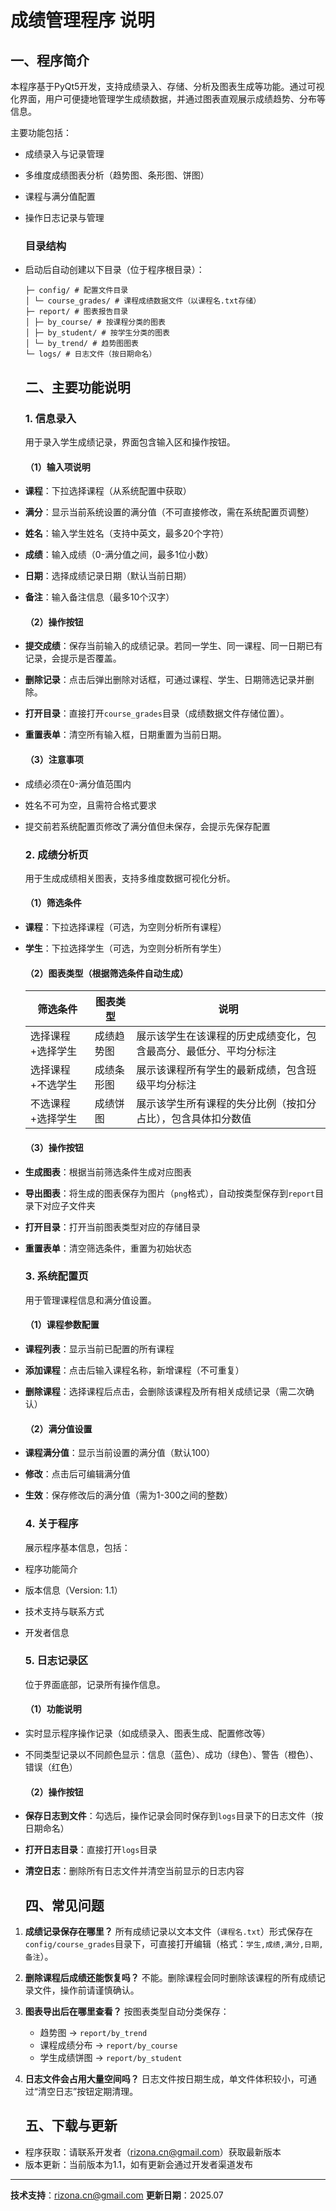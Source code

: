 # 成绩管理程序 说明

## 一、程序简介

本程序基于PyQt5开发，支持成绩录入、存储、分析及图表生成等功能。通过可视化界面，用户可便捷地管理学生成绩数据，并通过图表直观展示成绩趋势、分布等信息。


主要功能包括：

- 成绩录入与记录管理
- 多维度成绩图表分析（趋势图、条形图、饼图）
- 课程与满分值配置
- 操作日志记录与管理
  
  
  
  ### 目录结构
- 启动后自动创建以下目录（位于程序根目录）：
  
  ```
  ├─ config/ # 配置文件目录
  │ └─ course_grades/ # 课程成绩数据文件（以课程名.txt存储）
  ├─ report/ # 图表报告目录
  │ ├─ by_course/ # 按课程分类的图表
  │ ├─ by_student/ # 按学生分类的图表
  │ └─ by_trend/ # 趋势图图表
  └─ logs/ # 日志文件（按日期命名）
  ```
  
  ## 二、主要功能说明
  
  ### 1. 信息录入
  
  用于录入学生成绩记录，界面包含输入区和操作按钮。
  
  #### （1）输入项说明
- **课程**：下拉选择课程（从系统配置中获取）
- **满分**：显示当前系统设置的满分值（不可直接修改，需在系统配置页调整）
- **姓名**：输入学生姓名（支持中英文，最多20个字符）
- **成绩**：输入成绩（0-满分值之间，最多1位小数）
- **日期**：选择成绩记录日期（默认当前日期）
- **备注**：输入备注信息（最多10个汉字）
  
  #### （2）操作按钮
- **提交成绩**：保存当前输入的成绩记录。若同一学生、同一课程、同一日期已有记录，会提示是否覆盖。
- **删除记录**：点击后弹出删除对话框，可通过课程、学生、日期筛选记录并删除。
- **打开目录**：直接打开`course_grades`目录（成绩数据文件存储位置）。
- **重置表单**：清空所有输入框，日期重置为当前日期。
  
  #### （3）注意事项
- 成绩必须在0-满分值范围内
- 姓名不可为空，且需符合格式要求
- 提交前若系统配置页修改了满分值但未保存，会提示先保存配置
  
  ### 2. 成绩分析页
  
  用于生成成绩相关图表，支持多维度数据可视化分析。
  
  #### （1）筛选条件
- **课程**：下拉选择课程（可选，为空则分析所有课程）
- **学生**：下拉选择学生（可选，为空则分析所有学生）
  
  #### （2）图表类型（根据筛选条件自动生成）
  
  | 筛选条件      | 图表类型  | 说明                               |
  | --------- | ----- | -------------------------------- |
  | 选择课程+选择学生 | 成绩趋势图 | 展示该学生在该课程的历史成绩变化，包含最高分、最低分、平均分标注 |
  | 选择课程+不选学生 | 成绩条形图 | 展示该课程所有学生的最新成绩，包含班级平均分标注         |
  | 不选课程+选择学生 | 成绩饼图  | 展示该学生所有课程的失分比例（按扣分占比），包含具体扣分数值   |
  
  #### （3）操作按钮
- **生成图表**：根据当前筛选条件生成对应图表
- **导出图表**：将生成的图表保存为图片（`png`格式），自动按类型保存到`report`目录下对应子文件夹
- **打开目录**：打开当前图表类型对应的存储目录
- **重置表单**：清空筛选条件，重置为初始状态
  
  ### 3. 系统配置页
  
  用于管理课程信息和满分值设置。
  
  #### （1）课程参数配置
- **课程列表**：显示当前已配置的所有课程
- **添加课程**：点击后输入课程名称，新增课程（不可重复）
- **删除课程**：选择课程后点击，会删除该课程及所有相关成绩记录（需二次确认）
  
  #### （2）满分值设置
- **课程满分值**：显示当前设置的满分值（默认100）
- **修改**：点击后可编辑满分值
- **生效**：保存修改后的满分值（需为1-300之间的整数）
  
  ### 4. 关于程序
  
  展示程序基本信息，包括：
- 程序功能简介
- 版本信息（Version: 1.1）
- 技术支持与联系方式
- 开发者信息
  
  ### 5. 日志记录区
  
  位于界面底部，记录所有操作信息。
  
  #### （1）功能说明
- 实时显示程序操作记录（如成绩录入、图表生成、配置修改等）
- 不同类型记录以不同颜色显示：信息（蓝色）、成功（绿色）、警告（橙色）、错误（红色）
  
  #### （2）操作按钮
- **保存日志到文件**：勾选后，操作记录会同时保存到`logs`目录下的日志文件（按日期命名）
- **打开日志目录**：直接打开`logs`目录
- **清空日志**：删除所有日志文件并清空当前显示的日志内容
  
  ## 四、常见问题
1. **成绩记录保存在哪里？** 
   所有成绩记录以文本文件（`课程名.txt`）形式保存在`config/course_grades`目录下，可直接打开编辑（格式：`学生,成绩,满分,日期,备注`）。
2. **删除课程后成绩还能恢复吗？** 
   不能。删除课程会同时删除该课程的所有成绩记录文件，操作前请谨慎确认。
3. **图表导出后在哪里查看？** 
   按图表类型自动分类保存：
   - 趋势图 → `report/by_trend`
   - 课程成绩分布 → `report/by_course`
   - 学生成绩饼图 → `report/by_student`
4. **日志文件会占用大量空间吗？** 
   日志文件按日期生成，单文件体积较小，可通过“清空日志”按钮定期清理。
   
   ## 五、下载与更新
- 程序获取：请联系开发者（rizona.cn@gmail.com）获取最新版本
- 版本更新：当前版本为1.1，如有更新会通过开发者渠道发布

---

**技术支持**：rizona.cn@gmail.com 
**更新日期**：2025.07
